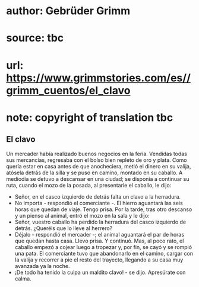 # author: Gebrüder Grimm
# source: tbc
# url: https://www.grimmstories.com/es//grimm_cuentos/el_clavo
# note: copyright of translation tbc

## El clavo 

Un mercader había realizado buenos negocios en la feria. Vendidas todas
sus mercancías, regresaba con el bolso bien repleto de oro y plata. Como
quería estar en casa antes de que anocheciera, metió el dinero en su
valija, atósela detrás de la silla y se puso en camino, montado en su
caballo. A mediodía se detuvo a descansar en una ciudad; se disponía a
continuar su ruta, cuando el mozo de la posada, al presentarle el
caballo, le dijo:
- Señor, en el casco izquierdo de detrás falta un clavo a la herradura.
- No importa - respondió el comerciante -. El hierro aguantará las seis
horas que quedan de viaje. Tengo prisa.
Por la tarde, tras otro descanso y un pienso al animal, entró el mozo en
la sala y le dijo:
- Señor, vuestro caballo ha perdido la herradura del casco izquierdo de
detrás. ¿Queréis que lo lleve al herrero?
- Déjalo - respondió el mercader -; el animal aguantará el par de horas
que quedan hasta casa. Llevo prisa.
Y continuó. Mas, al poco rato, el caballo empezó a cojear luego a
tropezar y, por fin, se cayó y se rompió una pata. El comerciante tuvo
que abandonarlo en el camino, cargar con la valija y recorrer a pie el
resto del trayecto, llegando a su casa muy avanzada ya la noche.
- ¡De todo ha tenido la culpa un maldito clavo! - se dijo.
Apresúrate con calma.
